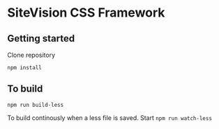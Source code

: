 # SiteVision CSS Framework #

## Getting started ##
Clone repository

`npm install`

## To build ##
`npm run build-less`

To build continously when a less file is saved. Start `npm run watch-less`
